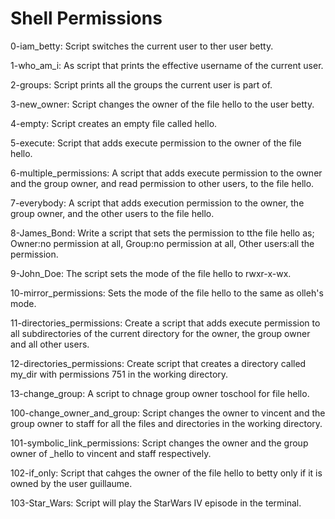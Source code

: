 # Shell Permissions

0-iam_betty: Script switches the current user to ther user betty.

1-who_am_i: As script that prints the effective username of the current user.

2-groups: Script prints all the groups the current user is part of.

3-new_owner: Script changes the owner of the file hello to the user betty.

4-empty: Script creates an empty file called hello.

5-execute: Script that adds execute permission to the owner of the file hello.

6-multiple_permissions: A script that adds execute permission to the owner and the group owner, and read permission to other users, to the file hello.

7-everybody: A script that adds execution permission to the owner, the group owner, and the other users to the file hello.

8-James_Bond: Write a script that sets the permission to tthe file hello as; Owner:no permission at all, Group:no permission at all, Other users:all the permission.

9-John_Doe: The script sets the mode of the file hello to rwxr-x-wx.

10-mirror_permissions: Sets the mode of the file hello to the same as olleh's mode.

11-directories_permissions: Create a script that adds execute permission to all subdirectories of the current directory for the owner, the group owner and all other users.

12-directories_permissions: Create script that creates a directory called my_dir with permissions 751 in the working directory.

13-change_group: A script to chnage group owner toschool for file hello.

100-change_owner_and_group: Script changes the owner to vincent and the group owner to staff for all the files and directories in the working directory.

101-symbolic_link_permissions: Script changes the owner and the group owner of _hello to vincent and staff respectively.

102-if_only: Script that cahges the owner of the file hello to betty only if it is owned by the user guillaume.

103-Star_Wars: Script will play the StarWars IV episode in the terminal.
